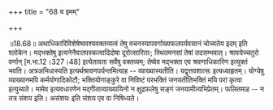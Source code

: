 +++
title = "68 य इमम्"

+++
  
  
॥18.68॥ अथाधिकारिविशेषेष्ववश्यवक्तव्यत्वं तेषु
वचनस्यापवर्गाख्यफलपर्यवसानं चोच्यतेय इदम् इति श्लोकेन। मद्भक्तेषु
इत्यनेनैवातपस्कत्वादिदोषा दूरोत्सारिताः; स्थितमनसां तेषां
तदसम्भवात्। श्रावयेच्चतुरो वर्णान् \[म.भा.12।327।48\] इत्येतावता सर्वेषु
वक्तव्यम्; तेष्वेव मद्भक्ता एव श्रवणाधिकारिण इत्युक्तं भवति।
अत्रअभिधास्यति इत्यर्थश्रावणपर्यन्तमित्याह -- व्याख्यास्यतीति।
यद्वृत्तवशात्सः इत्यध्याहृतम्। योग्येषु व्याख्यानमपि कर्मयोगादिकोटौ;
भक्तियोगाङ्कुरे वा निविष्टं परभक्तिं जनयतीतिभक्तिं मयि परां कृत्वा
इत्युच्यते। मामेव इत्यवधारणेन मद्गीताव्याख्यायिनो न क्षुद्रफलेषु सङ्गं
जनयामीत्यभिप्रेतम्। फलितमाह -- न तत्र संशय इति। असंशयः इति संशय एव वा
निषिध्यते।  
  
